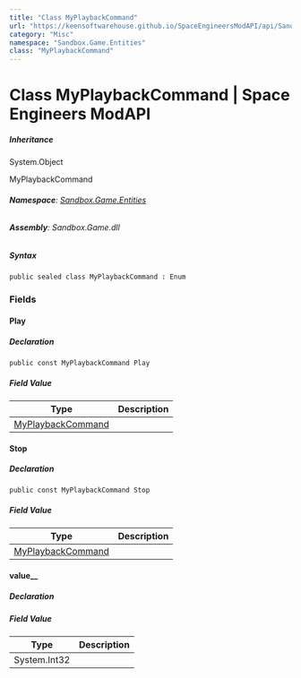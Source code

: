 ```yaml
---
title: "Class MyPlaybackCommand"
url: "https://keensoftwarehouse.github.io/SpaceEngineersModAPI/api/Sandbox.Game.Entities.MyPlaybackCommand.html"
category: "Misc"
namespace: "Sandbox.Game.Entities"
class: "MyPlaybackCommand"
---
```


# Class MyPlaybackCommand | Space Engineers ModAPI

##### Inheritance

System.Object

MyPlaybackCommand

###### **Namespace**: [Sandbox.Game.Entities](https://keensoftwarehouse.github.io/SpaceEngineersModAPI/api/Sandbox.Game.Entities.html)

###### **Assembly**: Sandbox.Game.dll

##### Syntax

```
public sealed class MyPlaybackCommand : Enum
```

### Fields

#### Play

##### Declaration

```
public const MyPlaybackCommand Play
```

##### Field Value

| Type | Description |
| --- | --- |
| [MyPlaybackCommand](https://keensoftwarehouse.github.io/SpaceEngineersModAPI/api/Sandbox.Game.Entities.MyPlaybackCommand.html) |     |

#### Stop

##### Declaration

```
public const MyPlaybackCommand Stop
```

##### Field Value

| Type | Description |
| --- | --- |
| [MyPlaybackCommand](https://keensoftwarehouse.github.io/SpaceEngineersModAPI/api/Sandbox.Game.Entities.MyPlaybackCommand.html) |     |

#### value\_\_

##### Declaration

##### Field Value

| Type | Description |
| --- | --- |
| System.Int32 |     |